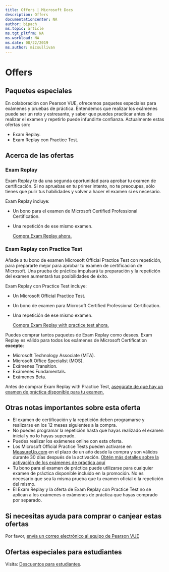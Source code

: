 ```yaml
---
title: Offers | Microsoft Docs
description: Offers 
documentationcenter: NA 
author: bipach
ms.topic: article
ms.tgt_pltfrm: NA
ms.workload: NA
ms.date: 08/22/2019
ms.author: micsullivan
---
```

# Offers

## Paquetes especiales

En colaboración con Pearson VUE, ofrecemos paquetes especiales para exámenes y pruebas de práctica. Entendemos que realizar los exámenes puede ser un reto y estresante, y saber que puedes practicar antes de realizar el examen y repetirlo puede infundirte confianza. Actualmente estas ofertas son:

- Exam Replay.
- Exam Replay con Practice Test.

## Acerca de las ofertas

### Exam Replay

Exam Replay te da una segunda oportunidad para aprobar tu examen de certificación. Si no apruebas en tu primer intento, no te preocupes, sólo tienes que pulir tus habilidades y volver a hacer el examen si es necesario.

Exam Replay incluye:

- Un bono para el examen de Microsoft Certified Professional Certification.
- Una repetición de ese mismo examen.

  [Compra Exam Replay ahora.](https://www.mindhub.com/p/Microsoft-Exam-Replay?utm_source=msftmarketing&utm_medium=msft_offers&utm_campaign=ExamReplayFY20&utm_term=ERFY20&utm_content=weblink3)

### Exam Replay con Practice Test

Añade a tu bono de examen Microsoft Official Practice Test con repetición, para prepararte mejor para aprobar tu examen de certificación de Microsoft. Una prueba de práctica impulsará tu preparación y la repetición del examen aumentará tus posibilidades de éxito.

Exam Replay con Practice Test incluye:

- Un Microsoft Official Practice Test.
- Un bono de examen para Microsoft Certified Professional Certification.
- Una repetición de ese mismo examen.

  [Compra Exam Replay with practice test ahora.](https://www.mindhub.com/p/Microsoft-Exam-Replay-PT?utm_source=msftmarketing&utm_medium=msft_offers&utm_campaign=ExamReplayFY20&utm_term=ERFY20&utm_content=weblink)

Puedes comprar tantos paquetes de Exam Replay como desees. Exam Replay es válido para todos los exámenes de Microsoft Certification **excepto**:
- Microsoft Technology Associate (MTA).
- Microsoft Office Specialist (MOS).
- Exámenes Transition.
- Exámenes Fundamentals.
- Exámenes Beta.

Antes de comprar Exam Replay with Practice Test, [asegúrate de que hay un examen de práctica disponible para tu examen.](https://www.mindhub.com/shop/microsoft?facetValueFilter=tenant~content-type%3Apractice-tests)

## Otras notas importantes sobre esta oferta

- El examen de certificación y la repetición deben programarse y realizarse en los 12 meses siguientes a la compra.
- No puedes programar la repetición hasta que hayas realizado el examen inicial y no lo hayas superado.
- Puedes realizar los exámenes online con esta oferta.
- Los Microsoft Official Practice Tests pueden activarse en [MeasureUp.com](https://www.measureup.com/) en el plazo de un año desde la compra y son válidos durante 30 días después de la activación. [Obtén más detalles sobre la activación de los exámenes de práctica aquí](https://home.pearsonvue.com/microsoft/practicetests)
- Tu bono para el examen de práctica puede utilizarse para cualquier examen de práctica disponible incluido en la promoción. No es necesario que sea la misma prueba que tu examen oficial o la repetición del mismo.
- El Exam Replay y la oferta de Exam Replay con Practice Test no se aplican a los exámenes o exámenes de práctica que hayas comprado por separado.

## Si necesitas ayuda para comprar o canjear estas ofertas
Por favor, [envía un correo electrónico al equipo de Pearson VUE](https://mindhub@pearson.com/)

## Ofertas especiales para estudiantes
Visita: [Descuentos para estudiantes](/learn/certifications/student-discounts).